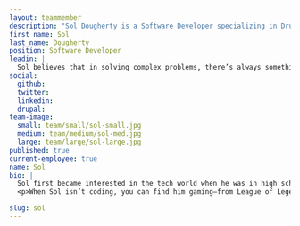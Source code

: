 ```yaml
---
layout: teammember
description: "Sol Dougherty is a Software Developer specializing in Drupal and Wordpress at ThinkShout, a full service digital agency and B-Corp that specializes in nonprofit tech, digital strategy, website development, accessible design, and brand work."
first_name: Sol
last_name: Dougherty
position: Software Developer
leadin: |
  Sol believes that in solving complex problems, there’s always something new to learn.
social:
  github:
  twitter:
  linkedin: 
  drupal:
team-image:
  small: team/small/sol-small.jpg
  medium: team/medium/sol-med.jpg
  large: team/large/sol-large.jpg
published: true
current-employee: true
name: Sol
bio: |
  Sol first became interested in the tech world when he was in high school–after taking a class related to game development, he knew that was what he wanted to be when he grew up. From there, Sol set out to figure out how to code without a computer science degree. So, Sol balanced working as a line cook while teaching himself how to code by way of online tutorials. A lot of hard work later, Sol landed his first web development job at a Magento agency before moving into freelance work. Sol got back into agency life at a WordPress shop before joining the ThinkShout team, where he’s excited to work for clients who are making differences in the world. 
  <p>When Sol isn’t coding, you can find him gaming–from League of Legends, to Magic the Gathering, to Dungeons and Dragons games. Oh, and he’s a hockey fan. Go Avs! 

slug: sol
---
```

